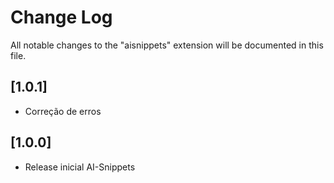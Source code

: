 # Change Log
All notable changes to the "aisnippets" extension will be documented in this file.

## [1.0.1]
- Correção de erros

## [1.0.0]
- Release inicial AI-Snippets